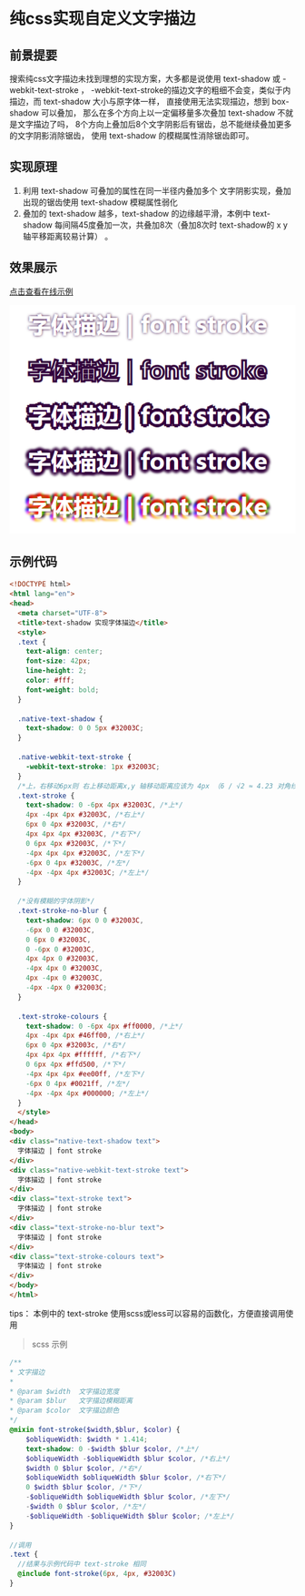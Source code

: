 # 纯css实现自定义文字描边

## 前景提要
搜索纯css文字描边未找到理想的实现方案，大多都是说使用 text-shadow 或 -webkit-text-stroke ，
-webkit-text-stroke的描边文字的粗细不会变，类似于内描边，而  text-shadow 大小与原字体一样，
直接使用无法实现描边，想到 box-shadow 可以叠加， 
那么在多个方向上以一定偏移量多次叠加 text-shadow 不就是文字描边了吗，
8个方向上叠加后8个文字阴影后有锯齿，总不能继续叠加更多的文字阴影消除锯齿，
使用 text-shadow 的模糊属性消除锯齿即可。

## 实现原理
1. 利用 text-shadow 可叠加的属性在同一半径内叠加多个 文字阴影实现，叠加出现的锯齿使用 text-shadow 模糊属性弱化
2. 叠加的 text-shadow 越多，text-shadow 的边缘越平滑，本例中 text-shadow 每间隔45度叠加一次，共叠加8次（叠加8次时 text-shadow的 x y轴平移距离较易计算） 。

## 效果展示

[点击查看在线示例](https://haolang.gitee.io/web/demo/font_stroke/)

![](README_images/c50a11ac.png)

## 示例代码

```html
<!DOCTYPE html>
<html lang="en">
<head>
  <meta charset="UTF-8">
  <title>text-shadow 实现字体描边</title>
  <style>
  .text {
    text-align: center;
    font-size: 42px;
    line-height: 2;
    color: #fff;
    font-weight: bold;
  }

  .native-text-shadow {
    text-shadow: 0 0 5px #32003C;
  }

  .native-webkit-text-stroke {
    -webkit-text-stroke: 1px #32003C;
  }
  /*上，右移动6px则 右上移动距离x,y 轴移动距离应该为 4px （6 / √2 ≈ 4.23 对角线长度为6的正方形的边长）  */
  .text-stroke {
    text-shadow: 0 -6px 4px #32003C, /*上*/
    4px -4px 4px #32003C, /*右上*/
    6px 0 4px #32003C, /*右*/
    4px 4px 4px #32003C, /*右下*/
    0 6px 4px #32003C, /*下*/
    -4px 4px 4px #32003C, /*左下*/
    -6px 0 4px #32003C, /*左*/
    -4px -4px 4px #32003C; /*左上*/
  }

  /*没有模糊的字体阴影*/
  .text-stroke-no-blur {
    text-shadow: 6px 0 0 #32003C,
    -6px 0 0 #32003C,
    0 6px 0 #32003C,
    0 -6px 0 #32003C,
    4px 4px 0 #32003C,
    -4px 4px 0 #32003C,
    4px -4px 0 #32003C,
    -4px -4px 0 #32003C;
  }

  .text-stroke-colours {
    text-shadow: 0 -6px 4px #ff0000, /*上*/
    4px -4px 4px #46ff00, /*右上*/
    6px 0 4px #32003c, /*右*/
    4px 4px 4px #ffffff, /*右下*/
    0 6px 4px #ffd500, /*下*/
    -4px 4px 4px #ee00ff, /*左下*/
    -6px 0 4px #0021ff, /*左*/
    -4px -4px 4px #000000; /*左上*/
  }
  </style>
</head>
<body>
<div class="native-text-shadow text">
  字体描边 | font stroke
</div>
<div class="native-webkit-text-stroke text">
  字体描边 | font stroke
</div>
<div class="text-stroke text">
  字体描边 | font stroke
</div>
<div class="text-stroke-no-blur text">
  字体描边 | font stroke
</div>
<div class="text-stroke-colours text">
  字体描边 | font stroke
</div>
</body>
</html>
```

tips： 本例中的 text-stroke 使用scss或less可以容易的函数化，方便直接调用使用
> scss 示例
```scss
/** 
* 文字描边
*
* @param $width  文字描边宽度
* @param $blur   文字描边模糊距离 
* @param $color  文字描边颜色
*/
@mixin font-stroke($width,$blur, $color) {
    $obliqueWidth: $width * 1.414;
    text-shadow: 0 -$width $blur $color, /*上*/
    $obliqueWidth -$obliqueWidth $blur $color, /*右上*/
    $width 0 $blur $color, /*右*/
    $obliqueWidth $obliqueWidth $blur $color, /*右下*/
    0 $width $blur $color, /*下*/
    -$obliqueWidth $obliqueWidth $blur $color, /*左下*/
    -$width 0 $blur $color, /*左*/
    -$obliqueWidth -$obliqueWidth $blur $color; /*左上*/
}

//调用
.text {
  //结果与示例代码中 text-stroke 相同
  @include font-stroke(6px, 4px, #32003C)
}

```
